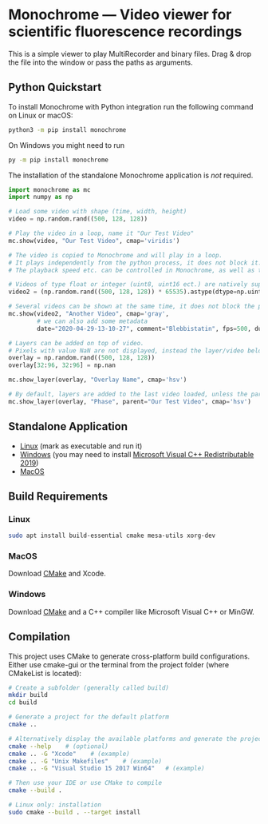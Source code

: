 # Monochrome — Video viewer for scientific fluorescence recordings

This is a simple viewer to play MultiRecorder and binary files. Drag & drop the file into the window or pass the paths as arguments.

## Python Quickstart

To install Monochrome with Python integration run the following command on Linux or macOS:
```bash
python3 -m pip install monochrome
```
On Windows you might need to run
```bash
py -m pip install monochrome
```
The installation of the standalone Monochrome application is *not* required.


```python
import monochrome as mc
import numpy as np

# Load some video with shape (time, width, height)
video = np.random.rand((500, 128, 128))

# Play the video in a loop, name it "Our Test Video"
mc.show(video, "Our Test Video", cmap='viridis')

# The video is copied to Monochrome and will play in a loop.
# It plays independently from the python process, it does not block it.
# The playback speed etc. can be controlled in Monochrome, as well as the export as png images or as mp4 video

# Videos of type float or integer (uint8, uint16 ect.) are natively supported by Monochrome
video2 = (np.random.rand((500, 128, 128)) * 65535).astype(dtype=np.uint16)

# Several videos can be shown at the same time, it does not block the python process
mc.show(video2, "Another Video", cmap='gray',
        # we can also add some metadata
        date="2020-04-29-13-10-27", comment="Blebbistatin", fps=500, duration_seconds=30)

# Layers can be added on top of video.
# Pixels with value NaN are not displayed, instead the layer/video below is shown
overlay = np.random.rand((500, 128, 128))
overlay[32:96, 32:96] = np.nan

mc.show_layer(overlay, "Overlay Name", cmap='hsv')

# By default, layers are added to the last video loaded, unless the parent name is specified.
mc.show_layer(overlay, "Phase", parent="Our Test Video", cmap='hsv')

```

## Standalone Application

* [Linux](https://gitlab.com/cardiac-vision/monochrome/builds/artifacts/master/file/build/Monochrome.AppImage?job=gcc%20Release)
  (mark as executable and run it)
* [Windows](https://gitlab.gwdg.de/lebert/monochrome/builds/artifacts/master/file/build/Release/Monochrome.exe?job=windows%20Release)
  (you may need to install [Microsoft Visual C++ Redistributable 2019](https://aka.ms/vs/16/release/vc_redist.x86.exe))
* [MacOS](https://gitlab.com/cardiac-vision/monochrome/builds/artifacts/master/file/dist/Monochrome-0.1.0-Darwin.dmg?job=macos)

## Build Requirements

### Linux

```bash
sudo apt install build-essential cmake mesa-utils xorg-dev
```

### MacOS

Download [CMake](https://cmake.org/download/) and Xcode.

### Windows

Download [CMake](https://cmake.org/) and a C++ compiler like Microsoft Visual C++ or MinGW.

## Compilation

This project uses CMake to generate cross-platform build configurations. Either use cmake-gui or the terminal from the project folder (where CMakeList is located):

```bash
# Create a subfolder (generally called build)
mkdir build
cd build

# Generate a project for the default platform
cmake ..

# Alternatively display the available platforms and generate the project for the platform of your choice
cmake --help    # (optional)
cmake .. -G "Xcode"    # (example)
cmake .. -G "Unix Makefiles"    # (example)
cmake .. -G "Visual Studio 15 2017 Win64"   # (example)

# Then use your IDE or use CMake to compile
cmake --build .

# Linux only: installation
sudo cmake --build . --target install
```
